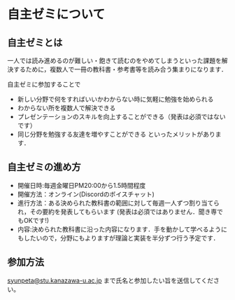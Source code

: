 # 自主ゼミについて

## 自主ゼミとは
一人では読み進めるのが難しい・飽きて読むのをやめてしまうといった課題を解決するために，複数人で一冊の教科書・参考書等を読み合う集まりになります．

自主ゼミに参加することで

- 新しい分野で何をすればいいかわからない時に気軽に勉強を始められる
- わからない所を複数人で解決できる
- プレゼンテーションのスキルを向上することができる（発表は必須ではないです）
- 同じ分野を勉強する友達を増やすことができる
といったメリットがあります．

## 自主ゼミの進め方

- 開催日時:毎週金曜日PM20:00から1.5時間程度
- 開催方法：オンライン(Discordのボイスチャット)
- 進行方法：ある決められた教科書の範囲に対して毎週一人ずつ割り当てられ，その要約を発表してもらいます
(発表は必須ではありません．聞き専でもOKです!)
- 内容:決められた教科書に沿った内容になります．手を動かして学べるようにもしたいので，分野にもよりますが理論と実装を半分ずつ行う予定です．

## 参加方法
syunpeta@stu.kanazawa-u.ac.jp まで氏名と参加したい旨を送信してください。


